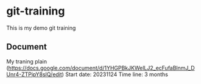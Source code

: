 # **git-training**
 This is my demo git training
## Document
 My traning plain (https://docs.google.com/document/d/1YHGPBkJKWelLJ2_ecFufaBlnmJ_DUnr4-ZTPipY8slQ/edit)
 Start date: 20231124
 Time line: 3 months


